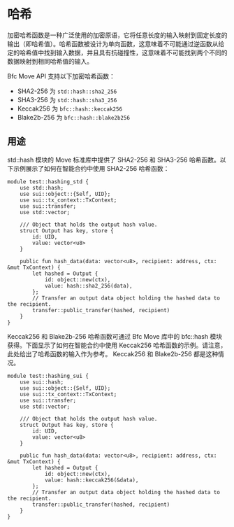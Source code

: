 # 哈希

加密哈希函数是一种广泛使用的加密原语，它将任意长度的输入映射到固定长度的输出（即哈希值）。哈希函数被设计为单向函数，这意味着不可能通过逆函数从给定的哈希值中找到输入数据，并且具有抗碰撞性，这意味着不可能找到两个不同的数据映射到相同哈希值的输入。

Bfc Move API 支持以下加密哈希函数：

- SHA2-256 为 `std::hash::sha2_256`
- SHA3​​-256 为 `std::hash::sha3_256`
- Keccak256 为 `bfc::hash::keccak256`
- Blake2b-256 为 `bfc::hash::blake2b256`

## 用途

std::hash 模块的 Move 标准库中提供了 SHA2-256 和 SHA3-256 哈希函数。以下示例展示了如何在智能合约中使用 SHA2-256 哈希函数：

```move
module test::hashing_std {
    use std::hash;
    use sui::object::{Self, UID};
    use sui::tx_context::TxContext;
    use sui::transfer;
    use std::vector;

    /// Object that holds the output hash value.
    struct Output has key, store {
        id: UID,
        value: vector<u8>
    }

    public fun hash_data(data: vector<u8>, recipient: address, ctx: &mut TxContext) {
        let hashed = Output {
            id: object::new(ctx),
            value: hash::sha2_256(data),
        };
        // Transfer an output data object holding the hashed data to the recipient.
        transfer::public_transfer(hashed, recipient)
    }
}
```

Keccak256 和 Blake2b-256 哈希函数可通过 Bfc Move 库中的 bfc::hash 模块获得。下面显示了如何在智能合约中使用 Keccak256 哈希函数的示例。请注意，此处给出了哈希函数的输入作为参考。 Keccak256 和 Blake2b-256 都是这种情况。

```move
module test::hashing_sui {
    use sui::hash;
    use sui::object::{Self, UID};
    use sui::tx_context::TxContext;
    use sui::transfer;
    use std::vector;

    /// Object that holds the output hash value.
    struct Output has key, store {
        id: UID,
        value: vector<u8>
    }

    public fun hash_data(data: vector<u8>, recipient: address, ctx: &mut TxContext) {
        let hashed = Output {
            id: object::new(ctx),
            value: hash::keccak256(&data),
        };
        // Transfer an output data object holding the hashed data to the recipient.
        transfer::public_transfer(hashed, recipient)
    }
}
```
